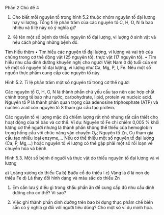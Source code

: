Phần 2
Chủ đề 4

1. Cho biết mỗi nguyên tố trong hình 5.2 thuộc nhóm nguyên tố đại lượng hay vi lượng. Tổng tỉ lệ phần trăm của các nguyên tố C, H, O, N là bao nhiêu và tỉ lệ này có ý nghĩa gì?

2. Kể tên một số bệnh do thiếu nguyên tố đại lượng, vi lượng ở sinh vật và nêu cách phòng những bệnh đó.

Tìm hiểu thêm
• Tìm hiểu các nguyên tố đại lượng, vi lượng và vai trò của chúng trong cơ thể động vật (25 nguyên tố), thực vật (17 nguyên tố).
• Tìm hiểu nhu cầu dinh dưỡng khuyến nghị cho người Việt Nam ở độ tuổi của em về một số nguyên tố đại lượng, vi lượng như Ca, Mg, P, I, Fe. Nêu một số nguồn thực phẩm cung cấp các nguyên tố này.

Hình 5.2. Tỉ lệ phần trăm một số nguyên tố trong cơ thể người

Các nguyên tố C, H, O, N là thành phần chủ yếu cấu tạo nên các hợp chất chính trong tế bào như nước, carbohydrate, lipid, protein và nucleic acid. Nguyên tố P là thành phần quan trọng của adenosine triphosphate (ATP) và nucleic acid còn nguyên tố S tham gia cấu tạo protein.

Các nguyên tố vi lượng mặc dù chiếm lượng rất nhỏ nhưng rất cần thiết cho hoạt động của tế bào và cơ thể. Ví dụ: Nguyên tố Fe chỉ chiếm 0,005 % khối lượng cơ thể người nhưng là thành phần không thể thiếu của hemoglobin trong hồng cầu với chức năng vận chuyển O₂; Nguyên tố Zn, Cu tham gia cấu tạo nhiều loại enzyme,... Nếu cơ thể thiếu một số nguyên tố đại lượng (Ca, P, Mg,...) hoặc nguyên tố vi lượng có thể gặp phải một số rối loạn về chuyển hóa và bệnh.

Hình 5.3. Một số bệnh ở người và thực vật do thiếu nguyên tố đại lượng và vi lượng

a) Loãng xương do thiếu Ca
b) Bướu cổ do thiếu I
c) Vàng lá ở lá non do thiếu Fe
d) Lá thay đổi hình dạng và màu sắc do thiếu Zn

1. Em cần lưu ý điều gì trong khẩu phần ăn để cung cấp đủ nhu cầu dinh dưỡng cho cơ thể? Vì sao?

2. Việc ghi thành phần dinh dưỡng trên bao bì đựng thực phẩm chế biến sẵn có ý nghĩa gì đối với người tiêu dùng? Cho một số ví dụ minh họa.